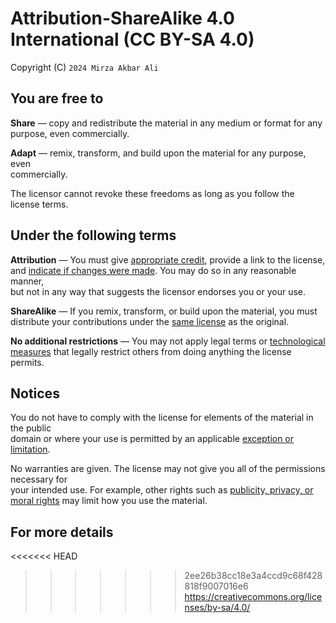 # Attribution-ShareAlike 4.0 International (CC BY-SA 4.0)

Copyright (C) `2024 Mirza Akbar Ali`

## You are free to

**Share** — copy and redistribute the material in any medium or format for any\
purpose, even commercially.

**Adapt** — remix, transform, and build upon the material for any purpose, even\
commercially.

The licensor cannot revoke these freedoms as long as you follow the license terms.

## Under the following terms

**Attribution** — You must give [appropriate credit](https://creativecommons.org/licenses/by-sa/4.0/#ref-appropriate-credit), provide a link to the license,\
and [indicate if changes were made](https://creativecommons.org/licenses/by-sa/4.0/#ref-indicate-changes). You may do so in any reasonable manner,\
but not in any way that suggests the licensor endorses you or your use.

**ShareAlike** — If you remix, transform, or build upon the material, you must\
distribute your contributions under the [same license](https://creativecommons.org/licenses/by-sa/4.0/#ref-same-license) as the original.

**No additional restrictions** — You may not apply legal terms or [technological\
measures](https://creativecommons.org/licenses/by-sa/4.0/#ref-technological-measures) that legally restrict others from doing anything the license permits.

## Notices

You do not have to comply with the license for elements of the material in the public\
domain or where your use is permitted by an applicable [exception or limitation](https://creativecommons.org/licenses/by-sa/4.0/#ref-exception-or-limitation).

No warranties are given. The license may not give you all of the permissions necessary for\
your intended use. For example, other rights such as [publicity, privacy, or moral rights](https://creativecommons.org/licenses/by-sa/4.0/#ref-publicity-privacy-or-moral-rights) may limit how you use the material.

## For more details
<<<<<<< HEAD

>>>>>>> 2ee26b38cc18e3a4ccd9c68f428818f9007016e6
<https://creativecommons.org/licenses/by-sa/4.0/>
